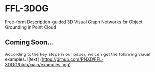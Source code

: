# FFL-3DOG
Free-form Description-guided 3D Visual Graph Networks for Object Grounding in Point Cloud
## Coming Soon... 
According to the key steps in our paper, we can get the following visual examples.
![text] (https://github.com/PNXD/FFL-3DOG/blob/main/examples.png)
